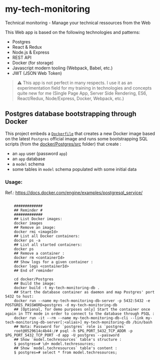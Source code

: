 # my-tech-monitoring

Technical monitoring - Manage your technical ressources from the Web 

This Web app is based on the following technologies and patterns:

* Postgres
* React & Redux
* Node.js & Express 
* REST API
* Docker (for storage)
* Javascript modern tooling (Webpack, Babel, etc.)
* JWT (JSON Web Token)

>:warning: This app is not perfect in many respects. I use it as an experimentation field for my training in technologies and concepts quite new for me (Single Page App, Server Side Rendering, ES6, React/Redux, Node/Express, Docker, Webpack, etc.)

## Postgres database bootstrapping through Docker

This project embeds a [`Dockerfile`](docker/Postgres/Dockerfile) that creates a new Docker image based on the latest `Postgres` official image and runs some bootstrapping SQL scripts (from the [docker/Postgres/src](docker/Postgres/src) folder) that create :

* an `app` user (password `app`)
* an `app` database
* a `model` schema
* some tables in `model` schema populated with some initial data

### Usage:

Ref.: https://docs.docker.com/engine/examples/postgresql_service/

```shell

    #############
    ## Reminder #
    #############
    ## List Docker images:
    docker images
    ## Remove an image:
    docker rmi <imageId>
    ## List all Docker containers:
    docker ps -a
    ## List all started containers:
    docker ps
    ## Remove a container :
    docker rm <containerId>
    ## Show logs for a given container :
    docker logs <containerId>
    ## End of reminder

    cd docker/Postgres
    ## Build the image:
    docker build -t my-tech-monitoring-db .
    ## Start the database container as daemon and map Postgres' port 5432 to host:
    docker run --name my-tech-monitoring-db-server -p 5432:5432 -e POSTGRES_PASSWORD=postgres -d my-tech-monitoring-db
    ## [Optional, for demo purposes only] Start the container once again in TTY mode in order to connect to the database through PSQL :
    docker run -it --rm --name my-tech-monitoring-db-cli --link my-tech-monitoring-db-server[:<alias>] my-tech-monitoring-db /bin/bash
    ## Nota: Password for `postgres` role is `postgres`
    root@0529614c4b44:/# psql -h $PG_PORT_5432_TCP_ADDR -p $PG_PORT_5432_TCP_PORT -d app -U postgres --password
    ## Show `model.techresources` table's structure :
    $ postgres=# \d+ model.techresources;
    ## Show `model.techresources` table's content : 
    $ postgres=# select * from model.techresources;
```
